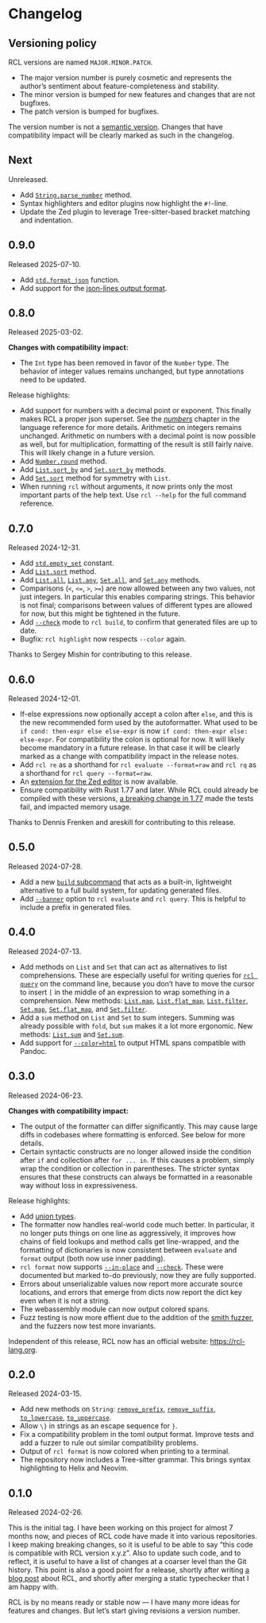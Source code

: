 # Changelog

## Versioning policy

RCL versions are named `MAJOR.MINOR.PATCH`.

 * The major version number is purely cosmetic and represents the author’s
   sentiment about feature-completeness and stability.
 * The minor version is bumped for new features and changes that are not bugfixes.
 * The patch version is bumped for bugfixes.

The version number is not a [semantic version][semver]. Changes that have
compatibility impact will be clearly marked as such in the changelog.

[semver]: https://semver.org/

## Next

Unreleased.

 * Add [`String.parse_number`](type_string.md#parse_number) method.
 * Syntax highlighters and editor plugins now highlight the `#!`-line.
 * Update the Zed plugin to leverage Tree-sitter-based bracket matching and
   indentation.

## 0.9.0

Released 2025-07-10.

 * Add [`std.format_json`](stdlib.md#format_json) function.
 * Add support for the [json-lines output format](rcl_evaluate.md#-f-format-format).

## 0.8.0

Released 2025-03-02.

**Changes with compatibility impact:**

 * The `Int` type has been removed in favor of the `Number` type. The behavior
   of integer values remains unchanged, but type annotations need to be updated.

Release highlights:

 * Add support for numbers with a decimal point or exponent. This finally makes
   <abbr>RCL</abbr> a proper json superset. See the [_numbers_](numbers.md)
   chapter in the language reference for more details. Arithmetic on integers
   remains unchanged. Arithmetic on numbers with a decimal point is now possible
   as well, but for multiplication, formatting of the result is still fairly
   naive. This will likely change in a future version.
 * Add [`Number.round`](type_number.md#round) method.
 * Add [`List.sort_by`](type_list.md#sort_by) and
   [`Set.sort_by`](type_set.md#sort_by) methods.
 * Add [`Set.sort`](type_set.md#sort) method for symmetry with `List`.
 * When running `rcl` without arguments, it now prints only the most important
   parts of the help text. Use `rcl --help` for the full command reference.

## 0.7.0

Released 2024-12-31.

 * Add [`std.empty_set`](stdlib.md#empty_set) constant.
 * Add [`List.sort`](type_list.md#sort) method.
 * Add [`List.all`](type_list.md#all), [`List.any`](type_list.md#any),
   [`Set.all`](type_set.md#all), and [`Set.any`](type_set.md#any) methods.
 * Comparisons (`<`, `<=`, `>`, `>=`) are now allowed between any two values,
   not just integers. In particular this enables comparing strings.
   This behavior is not final; comparisons between values of different types are
   allowed for now, but this might be tightened in the future.
 * Add [`--check`](rcl_build.md#-check) mode to `rcl build`, to confirm that
   generated files are up to date.
 * Bugfix: `rcl highlight` now respects `--color` again.

Thanks to Sergey Mishin for contributing to this release.

## 0.6.0

Released 2024-12-01.

 * If-else expressions now optionally accept a colon after `else`, and this is
   the new recommended form used by the autoformatter. What used to be
   `if cond: then-expr else else-expr` is now `if cond: then-expr else: else-expr`.
   For compatibility the colon is optional for now. It will likely become
   mandatory in a future release. In that case it will be clearly marked as
   a change with compatibility impact in the release notes.
 * Add `rcl re` as a shorthand for `rcl evaluate --format=raw` and `rcl rq` as
   a shorthand for `rcl query --format=raw`.
 * An [extension for the Zed editor](syntax_highlighting.md#zed) is now available.
 * Ensure compatibility with Rust 1.77 and later. While <abbr>RCL</abbr> could
   already be compiled with these versions, [a breaking change in 1.77][rust-align]
   made the tests fail, and impacted memory usage.

Thanks to Dennis Frenken and areskill for contributing to this release.

[rust-align]: https://blog.rust-lang.org/2024/03/30/i128-layout-update.html

## 0.5.0

Released 2024-07-28.

 * Add a new [`build` subcommand](rcl_build.md) that acts as a built-in,
   lightweight alternative to a full build system, for updating generated files.
 * Add [`--banner`](rcl_evaluate.md#-banner-message) option to `rcl evaluate`
   and `rcl query`. This is helpful to include a prefix in generated files.

## 0.4.0

Released 2024-07-13.

 * Add methods on `List` and `Set` that can act as alternatives to list
   comprehensions. These are especially useful for writing queries for
   [`rcl query`](rcl_query.md) on the command line, because you don’t
   have to move the cursor to insert `[` in the middle of an expression
   to wrap something in a comprehension.
   New methods:
   [`List.map`](type_list.md#map),
   [`List.flat_map`](type_list.md#flat_map),
   [`List.filter`](type_list.md#filter),
   [`Set.map`](type_set.md#map),
   [`Set.flat_map`](type_set.md#flat_map), and
   [`Set.filter`](type_set.md#filter).
 * Add a `sum` method on `List` and `Set` to sum integers. Summing was already
   possible with `fold`, but `sum` makes it a lot more ergonomic.
   New methods:
   [`List.sum`](type_list.md#sum)
   and [`Set.sum`](type_set.md#sum).
 * Add support for [`--color=html`](rcl.md#-color-mode) to output
   <abbr>HTML</abbr> spans compatible with Pandoc.

## 0.3.0

Released 2024-06-23.

**Changes with compatibility impact:**

 * The output of the formatter can differ significantly. This may cause large
   diffs in codebases where formatting is enforced. See below for more details.
 * Certain syntactic constructs are no longer allowed inside the condition after
   `if` and collection after `for ... in`. If this causes a problem, simply wrap
   the condition or collection in parentheses. The stricter syntax ensures that
   these constructs can always be formatted in a reasonable way without loss in
   expressiveness.

Release highlights:

 * Add [union types](types.md#union-types).
 * The formatter now handles real-world code much better. In particular, it no
   longer puts things on one line as aggressively, it improves how chains of
   field lookups and method calls get line-wrapped, and the formatting of
   dictionaries is now consistent between `evaluate` and `format` output (both
   now use inner padding).
 * `rcl format` now supports [`--in-place`](rcl_format.md#-i-in-place) and
   [`--check`](rcl_format.md#-check). These were documented but marked to-do
   previously, now they are fully supported.
 * Errors about unserializable values now report more accurate source locations,
   and errors that emerge from dicts now report the dict key even when it is not
   a string.
 * The webassembly module can now output colored spans.
 * Fuzz testing is now more effient due to the addition of the [smith
   fuzzer](testing.md#fuzz-tests), and the fuzzers now test more invariants.

Independent of this release, <abbr>RCL</abbr> now has an official website:
<https://rcl-lang.org>.

## 0.2.0

Released 2024-03-15.

 * Add new methods on `String`:
   [`remove_prefix`](type_string.md#remove_prefix),
   [`remove_suffix`](type_string.md#remove_suffix),
   [`to_lowercase`](type_string.md#to_lowercase),
   [`to_uppercase`](type_string.md#to_uppercase).
 * Allow `\}` in strings as an escape sequence for `}`.
 * Fix a compatibility problem in the toml output format. Improve tests and add
   a fuzzer to rule out similar compatibility problems.
 * Output of `rcl format` is now colored when printing to a terminal.
 * The repository now includes a Tree-sitter grammar. This brings syntax
   highlighting to Helix and Neovim.

## 0.1.0

Released 2024-02-26.

This is the initial tag. I have been working on this project for almost 7 months
now, and pieces of <abbr>RCL</abbr> code have made it into various repositories.
I keep making breaking changes, so it is useful to be able to say “this code is
compatible with <abbr>RCL</abbr> version x.y.z”. Also to update such code, and
to reflect, it is useful to have a list of changes at a coarser level than the
Git history. This point is also a good point for a release, shortly after
writing [a blog post][blogpost] about <abbr>RCL</abbr>, and shortly after
merging a static typechecker that I am happy with.

RCL is by no means ready or stable now — I have many more ideas for features and
changes. But let’s start giving revisions a version number.

[blogpost]: https://ruudvanasseldonk.com/2024/a-reasonable-configuration-language
